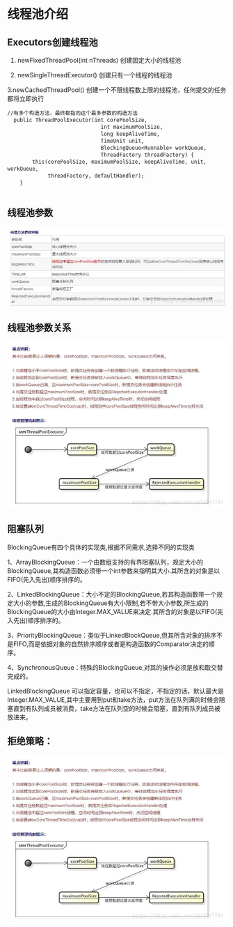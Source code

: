 # 线程池介绍

## Executors创建线程池

1. newFixedThreadPool(int nThreads) 创建固定大小的线程池

2. newSingleThreadExecutor()  创建只有一个线程的线程池

3.newCachedThreadPool() 创建一个不限线程数上限的线程池，任何提交的任务都将立即执行


```
//有多个构造方法，最终都指向这个最多参数的构造方法
  public ThreadPoolExecutor(int corePoolSize,
                              int maximumPoolSize,
                              long keepAliveTime,
                              TimeUnit unit,
                              BlockingQueue<Runnable> workQueue,
                              ThreadFactory threadFactory) {
        this(corePoolSize, maximumPoolSize, keepAliveTime, unit, workQueue,
             threadFactory, defaultHandler);
    }


```
## 线程池参数

![image](https://github.com/williamzhang11/fastTech/blob/master/src/main/java/com/xiu/fastTech/threadpool/image/threadpoolparam.jpg)

## 线程池参数关系

![image](https://github.com/williamzhang11/fastTech/blob/master/src/main/java/com/xiu/fastTech/threadpool/image/threadpoolparam1.jpg)

## 阻塞队列

BlockingQueue有四个具体的实现类,根据不同需求,选择不同的实现类

1、ArrayBlockingQueue：一个由数组支持的有界阻塞队列，规定大小的BlockingQueue,其构造函数必须带一个int参数来指明其大小.其所含的对象是以FIFO(先入先出)顺序排序的。

2、LinkedBlockingQueue：大小不定的BlockingQueue,若其构造函数带一个规定大小的参数,生成的BlockingQueue有大小限制,若不带大小参数,所生成的BlockingQueue的大小由Integer.MAX_VALUE来决定.其所含的对象是以FIFO(先入先出)顺序排序的。

3、PriorityBlockingQueue：类似于LinkedBlockQueue,但其所含对象的排序不是FIFO,而是依据对象的自然排序顺序或者是构造函数的Comparator决定的顺序。

4、SynchronousQueue：特殊的BlockingQueue,对其的操作必须是放和取交替完成的。

LinkedBlockingQueue 可以指定容量，也可以不指定，不指定的话，默认最大是Integer.MAX_VALUE,其中主要用到put和take方法，put方法在队列满的时候会阻塞直到有队列成员被消费，take方法在队列空的时候会阻塞，直到有队列成员被放进来。


## 拒绝策略：

![image](https://github.com/williamzhang11/fastTech/blob/master/src/main/java/com/xiu/fastTech/threadpool/image/threadpoolparam1.jpg)

